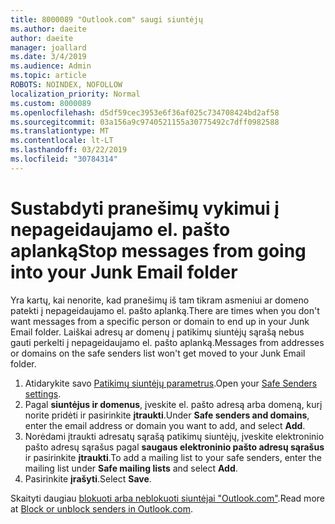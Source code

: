 ```yaml
---
title: 8000089 "Outlook.com" saugi siuntėjų
ms.author: daeite
author: daeite
manager: joallard
ms.date: 3/4/2019
ms.audience: Admin
ms.topic: article
ROBOTS: NOINDEX, NOFOLLOW
localization_priority: Normal
ms.custom: 8000089
ms.openlocfilehash: d5df59cec3953e6f36af025c734708424bd2af58
ms.sourcegitcommit: 03a156a9c9740521155a30775492c7dff0982588
ms.translationtype: MT
ms.contentlocale: lt-LT
ms.lasthandoff: 03/22/2019
ms.locfileid: "30784314"
---
```

# <a name="stop-messages-from-going-into-your-junk-email-folder"></a><span data-ttu-id="389f8-102">Sustabdyti pranešimų vykimui į nepageidaujamo el. pašto aplanką</span><span class="sxs-lookup"><span data-stu-id="389f8-102">Stop messages from going into your Junk Email folder</span></span>

<span data-ttu-id="389f8-103">Yra kartų, kai nenorite, kad pranešimų iš tam tikram asmeniui ar domeno patekti į nepageidaujamo el. pašto aplanką.</span><span class="sxs-lookup"><span data-stu-id="389f8-103">There are times when you don't want messages from a specific person or domain to end up in your Junk Email folder.</span></span> <span data-ttu-id="389f8-104">Laiškai adresų ar domenų į patikimų siuntėjų sąrašą nebus gauti perkelti į nepageidaujamo el. pašto aplanką.</span><span class="sxs-lookup"><span data-stu-id="389f8-104">Messages from addresses or domains on the safe senders list won't get moved to your Junk Email folder.</span></span>

1. <span data-ttu-id="389f8-105">Atidarykite savo [Patikimų siuntėjų parametrus](https://go.microsoft.com/fwlink/?linkid=2035804).</span><span class="sxs-lookup"><span data-stu-id="389f8-105">Open your [Safe Senders settings](https://go.microsoft.com/fwlink/?linkid=2035804).</span></span>
2. <span data-ttu-id="389f8-106">Pagal **siuntėjus ir domenus**, įveskite el. pašto adresą arba domeną, kurį norite pridėti ir pasirinkite **įtraukti**.</span><span class="sxs-lookup"><span data-stu-id="389f8-106">Under **Safe senders and domains**, enter the email address or domain you want to add, and select **Add**.</span></span>
3. <span data-ttu-id="389f8-107">Norėdami įtraukti adresatų sąrašą patikimų siuntėjų, įveskite elektroninio pašto adresų sąrašus pagal **saugaus elektroninio pašto adresų sąrašus** ir pasirinkite **įtraukti**.</span><span class="sxs-lookup"><span data-stu-id="389f8-107">To add a mailing list to your safe senders, enter the mailing list under **Safe mailing lists** and select **Add**.</span></span>
4. <span data-ttu-id="389f8-108">Pasirinkite **įrašyti**.</span><span class="sxs-lookup"><span data-stu-id="389f8-108">Select **Save**.</span></span>

<span data-ttu-id="389f8-109">Skaityti daugiau [blokuoti arba neblokuoti siuntėjai "Outlook.com"](https://support.office.com/article/afba1c94-77bb-4f50-8b85-057cf52f4d5e).</span><span class="sxs-lookup"><span data-stu-id="389f8-109">Read more at [Block or unblock senders in Outlook.com](https://support.office.com/article/afba1c94-77bb-4f50-8b85-057cf52f4d5e).</span></span>